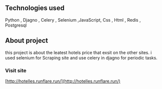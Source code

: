 ## Technologies used

 Python , Djagno , Celery , Selenium ,JavaScript, Css , Html , Redis , Postgresql


## About project

 this project is about the leatest hotels price that exsit on the other sites.
 i used selenium for Scraping site and use celery in djagno for periodic tasks.

### Visit site
[http://hotelles.runflare.run/](http://hotelles.runflare.run/)

 
 
